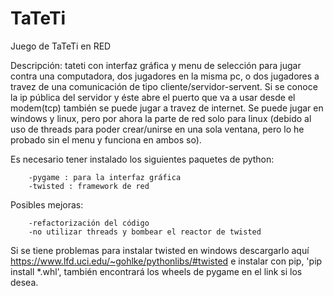 # TaTeTi
Juego de TaTeTi en RED

Descripción: tateti con interfaz gráfica y menu de selección para jugar contra una computadora, dos jugadores en la misma pc, o dos jugadores a travez de una comunicación de tipo cliente/servidor-servent. Si se conoce la ip pública del servidor y éste abre el puerto que va a usar desde el modem(tcp) también se puede jugar a travez de internet. Se puede jugar en windows y linux, pero por ahora la parte de red solo para linux (debido al uso de threads para poder crear/unirse en una sola ventana, pero lo he probado sin el menu y funciona en ambos so). 

Es necesario tener instalado los siguientes paquetes de python:

        -pygame : para la interfaz gráfica
        -twisted : framework de red 

Posibles mejoras:

        -refactorización del código
        -no utilizar threads y bombear el reactor de twisted
        
        
Si se tiene problemas para instalar twisted en windows descargarlo aquí https://www.lfd.uci.edu/~gohlke/pythonlibs/#twisted e instalar con pip, 'pip install *.whl', también encontrará los wheels de pygame en el link si los desea.





